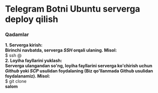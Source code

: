 <h1>Telegram Botni Ubuntu serverga deploy qilish</h1>

<h3>Qadamlar</h3>
<b>1. Serverga kirish:</b>
<br>
<b>Birinchi navbatda, serverga <i>SSH</i> orqali ulaning. Misol:</b>
<br>
    $ ssh <username>@<server_ip>
<br>
<b>2. Loyiha fayllarini yuklash:</b>
<br>
<b>Serverga ulangandan so'ng, loyiha fayllarini serverga ko'chirish uchun <i>Github</i> yoki <i>SCP</i> usulidan foydalaning (Biz qo'llanmada Github usulidan foydalanamiz). Misol:</b>
<br>
    $ git clone <git repository>
<br>
<b>salom</b>

